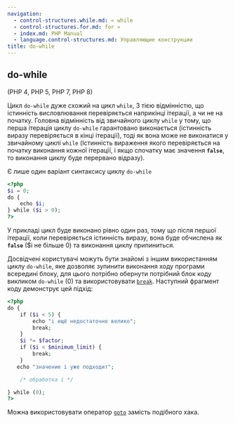 ```yaml
---
navigation:
  - control-structures.while.md: « while
  - control-structures.for.md: for »
  - index.md: PHP Manual
  - language.control-structures.md: Управляющие конструкции
title: do-while
---
```

## do-while

(PHP 4, PHP 5, PHP 7, PHP 8)

Цикл `do-while` дуже схожий на цикл `while`, З тією відмінністю, що істинність висловлювання перевіряється наприкінці ітерації, а чи не на початку. Головна відмінність від звичайного циклу `while` у тому, що перша ітерація циклу `do-while` гарантовано виконається (істинність виразу перевіряється в кінці ітерації), тоді як вона може не виконатися у звичайному циклі `while` (Істинність вираження якого перевіряється на початку виконання кожної ітерації, і якщо спочатку має значення **`false`**, то виконання циклу буде перервано відразу).

Є лише один варіант синтаксису циклу `do-while`

```php
<?php
$i = 0;
do {
    echo $i;
} while ($i > 0);
?>
```

У прикладі цикл буде виконано рівно один раз, тому що після першої ітерації, коли перевіряється істинність виразу, вона буде обчислена як **`false`** ($i не більше 0) та виконання циклу припиниться.

Досвідчені користувачі можуть бути знайомі з іншим використанням циклу `do-while`, яке дозволяє зупинити виконання ходу програми всередині блоку, для цього потрібно обернути потрібний блок коду викликом `do-while` (0) та використовувати [`break`](control-structures.break.md). Наступний фрагмент коду демонструє цей підхід:

```php
<?php
do {
    if ($i < 5) {
        echo "i ещё недостаточно велико";
        break;
    }
    $i *= $factor;
    if ($i < $minimum_limit) {
        break;
    }
   echo "значение i уже подходит";

    /* обработка i */

} while (0);
?>
```

Можна використовувати оператор [`goto`](control-structures.goto.md) замість подібного хака.
